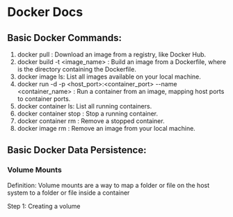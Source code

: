 # Docker Docs
## Basic Docker Commands:

1. docker pull <image>: Download an image from a registry, like Docker Hub.
2. docker build -t <image_name> <path>: Build an image from a Dockerfile, where <path> is the directory containing the Dockerfile.
3. docker image ls: List all images available on your local machine.
4. docker run -d -p <host_port>:<container_port> --name <container_name> <image>: Run a container from an image, mapping host ports to container ports.
5. docker container ls: List all running containers.
6. docker container stop <container>: Stop a running container.
7. docker container rm <container>: Remove a stopped container.
8. docker image rm <image>: Remove an image from your local machine.

## Basic Docker Data Persistence:
### Volume Mounts

Definition: Volume mounts are a way to map a folder or file on the host system to a folder or file inside a container

Step 1: Creating a volume
```sh
